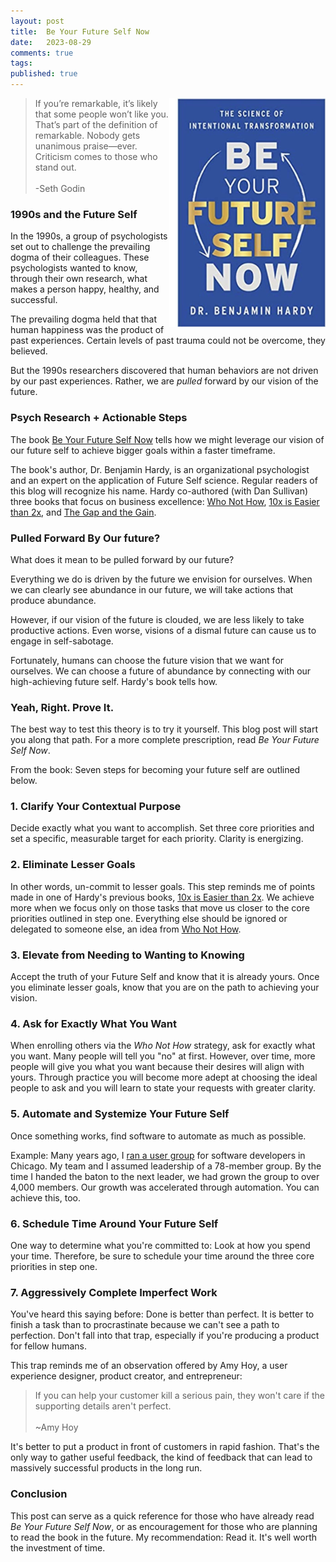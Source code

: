 ```yaml
---
layout: post
title:  Be Your Future Self Now
date:   2023-08-29
comments: true
tags: 
published: true
---
```

 
<img src="/images/Be_Your_Future_Self_Now.jpg" align="right" width="250" padding="10" alt="Be Your Future Self Now by Dr Benjamin Hardy" title="Be Your Future Self Now by Dr Benjamin Hardy" /> 

>If you’re remarkable, it’s likely that some people won’t like you. That’s part of the definition of remarkable. Nobody gets unanimous praise—ever. Criticism comes to those who stand out.<br/>&nbsp;<br/>-Seth Godin

### 1990s and the Future Self

In the 1990s, a group of psychologists set out to challenge the prevailing dogma of their colleagues. These psychologists wanted to know, through their own research, what makes a person happy, healthy, and successful.

The prevailing dogma held that that human happiness was the product of past experiences. Certain levels of past trauma could not be overcome, they believed.  

But the 1990s researchers discovered that human behaviors are not driven by our past experiences. Rather, we are _pulled_ forward by our vision of the future. 

<!--more-->

### Psych Research + Actionable Steps

The book [Be Your Future Self Now](https://futureself.com/) tells how we might leverage our vision of our future self to achieve bigger goals within a faster timeframe.

The book's author, Dr. Benjamin Hardy, is an organizational psychologist and an expert on the application of Future Self science. Regular readers of this blog will recognize his name. Hardy co-authored (with Dan Sullivan) three books that focus on business excellence: [Who Not How](/blog/2021/05/29/who-not-how/), [10x is Easier than 2x](/blog/2023/06/08/10x-is-easier-than-2x/), and [The Gap and the Gain](/blog/2022/09/29/achieve-more-measure-the-gain/).

### Pulled Forward By Our future?

What does it mean to be pulled forward by our future?

Everything we do is driven by the future we envision for ourselves. When we can clearly see abundance in our future, we will take actions that produce abundance.

However, if our vision of the future is clouded, we are less likely to take productive actions. Even worse, visions of a dismal future can cause us to engage in self-sabotage. 

Fortunately, humans can choose the future vision that we want for ourselves. We can choose a future of abundance by connecting with our high-achieving future self. Hardy's book tells how.

### Yeah, Right. Prove It.

The best way to test this theory is to try it yourself. This blog post will start you along that path. For a more complete prescription, read _Be Your Future Self Now_. 

From the book: Seven steps for becoming your future self are outlined below.

### 1. Clarify Your Contextual Purpose

Decide exactly what you want to accomplish. Set three core priorities and set a specific, measurable target for each priority. Clarity is energizing.

### 2. Eliminate Lesser Goals

In other words, un-commit to lesser goals. This step reminds me of points made in one of Hardy's previous books, [10x is Easier than 2x](/blog/2023/06/08/10x-is-easier-than-2x/). We achieve more when we focus only on those tasks that move us closer to the core priorities outlined in step one. Everything else should be ignored or delegated to someone else, an idea from [Who Not How](/blog/2021/05/29/who-not-how/).

### 3. Elevate from Needing to Wanting to Knowing

Accept the truth of your Future Self and know that it is already yours. Once you eliminate lesser goals, know that you are on the path to achieving your vision.

### 4. Ask for Exactly What You Want

When enrolling others via the _Who Not How_ strategy, ask for exactly what you want. Many people will tell you "no" at first. However, over time, more people will give you what you want because their desires will align with yours. Through practice you will become more adept at choosing the ideal people to ask and you will learn to state your requests with greater clarity.

### 5. Automate and Systemize Your Future Self

Once something works, find software to automate as much as possible.

Example: Many years ago, I [ran a user group](/blog/2014/05/30/how-to-grow-a-user-group/) for software developers in Chicago. My team and I assumed leadership of a 78-member group. By the time I handed the baton to the next leader, we had grown the group to over 4,000 members. Our growth was accelerated through automation. You can achieve this, too.

### 6. Schedule Time Around Your Future Self

One way to determine what you're committed to: Look at how you spend your time. Therefore, be sure to schedule your time around the three core priorities in step one.


### 7. Aggressively Complete Imperfect Work

You've heard this saying before: Done is better than perfect. It is better to finish a task than to procrastinate because we can't see a path to perfection. Don't fall into that trap, especially if you're producing a product for fellow humans.

This trap reminds me of an observation offered by Amy Hoy, a user experience designer, product creator, and entrepreneur:

>If you can help your customer kill a serious pain, they won't care if the supporting details aren't perfect.<br/>&nbsp;<br/>~Amy Hoy

It's better to put a product in front of customers in rapid fashion. That's the only way to gather useful feedback, the kind of feedback that can lead to massively successful products in the long run.

### Conclusion

This post can serve as a quick reference for those who have already read _Be Your Future Self Now_, or as encouragement for those who are planning to read  the book in the future. My recommendation: Read it. It's well worth the investment of time.
